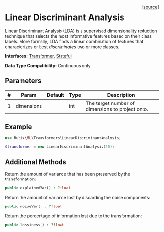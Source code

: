 <span style="float:right;"><a href="https://github.com/RubixML/RubixML/blob/master/src/Transformers/LinearDiscriminantAnalysis.php">[source]</a></span>

# Linear Discriminant Analysis
Linear Discriminant Analysis (LDA) is a supervised dimensionality reduction technique that selects the most informative features based on their class labels. More formally, LDA finds a linear combination of features that characterizes or best *discriminates* two or more classes.

**Interfaces:** [Transformer](api.md#transformer), [Stateful](api.md#stateful)

**Data Type Compatibility:** Continuous only

## Parameters
| # | Param | Default | Type | Description |
|---|---|---|---|---|
| 1 | dimensions | | int | The target number of dimensions to project onto. |

## Example
```php
use Rubix\ML\Transformers\LinearDiscriminantAnalysis;

$transformer = new LinearDiscriminantAnalysis(20);
```

## Additional Methods
Return the amount of variance that has been preserved by the transformation:
```php
public explainedVar() : ?float
```

Return the amount of variance lost by discarding the noise components:
```php
public noiseVar() : ?float
```

Return the percentage of information lost due to the transformation:
```php
public lossiness() : ?float
```
